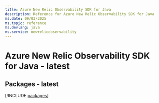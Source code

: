 ```yaml
---
title: Azure New Relic Observability SDK for Java
description: Reference for Azure New Relic Observability SDK for Java
ms.date: 09/03/2025
ms.topic: reference
ms.devlang: java
ms.service: newrelicobservability
---
```

# Azure New Relic Observability SDK for Java - latest
## Packages - latest
[!INCLUDE [packages](new-relic-observability-index.md)]